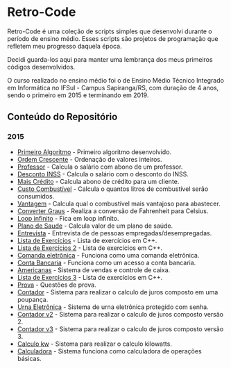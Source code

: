 # Retro-Code
Retro-Code é uma coleção de scripts simples que desenvolvi durante o período de ensino médio. Esses scripts são projetos
de programação que refletem meu progresso daquela época. 

Decidi guarda-los aqui para manter uma lembrança dos meus primeiros códigos desenvolvidos.

O curso realizado no ensino médio foi o de Ensino Médio Técnico Integrado em Informática no IFSul - Campus Sapiranga/RS,
com duração de 4 anos, sendo o primeiro em 2015 e terminando em 2019.


## Conteúdo do Repositório

### 2015

- [Primeiro Algoritmo](cpp/primeiro-algoritmo) - Primeiro algoritmo desenvolvido.
- [Ordem Crescente](cpp/ordem-crescente) - Ordenação de valores inteiros.
- [Professor](cpp/professor) - Calcula o salário com abono de um professor.
- [Desconto INSS](cpp/desconto-inss) - Calcula o salário com o desconto do INSS.
- [Mais Crédito](cpp/mais-credito) - Calcula abono de crédito para um cliente.
- [Custo Combustível](cpp/custo-combustivel) - Calcula o quantos litros de combustível serão consumidos.
- [Vantagem](cpp/vantagem) - Calcula qual o combustível mais vantajoso para abastecer.
- [Converter Graus](cpp/graus) - Realiza a conversão de Fahrenheit para Celsius.
- [Loop infinito](cpp/teste) - Fica em loop infinito.
- [Plano de Saude](cpp/plano-de-saude) - Calcula valor de um plano de saúde.
- [Entrevista](cpp/entrevista) - Entrevista de de pessoas empregadas/desempregadas.
- [Lista de Exercícios](cpp/lista-exercicios) - Lista de exercícios em C++.
- [Lista de Exercícios 2](cpp/lista-exercicios-2) - Lista de exercícios em C++.
- [Comanda eletrônica](cpp/comanda-eletronica) - Funciona como uma comanda eletrônica.
- [Conta Bancaria](cpp/conta-bancaria) - Funciona como um acesso a conta bancaria.
- [Americanas](cpp/americanas) - Sistema de vendas e controle de caixa.
- [Lista de Exercícios 3](cpp/lista-exercicios-3) - Lista de exercícios em C++.
- [Prova](cpp/prova) - Questões de prova.
- [Contador](cpp/contador) - Sistema para realizar o calculo de juros composto em uma poupança.
- [Urna Eletrônica](cpp/urna-eletronica) - Sistema de urna eletrônica protegido com senha.
- [Contador v2](cpp/contador-v2) - Sistema para realizar o calculo de juros composto versão 2.
- [Contador v3](cpp/contador-v3) - Sistema para realizar o calculo de juros composto versão 3.
- [Calculo kw](cpp/calculo-kilowatts) - Sistema para realizar o calculo kilowatts.
- [Calculadora](cpp/calculadora) - Sistema funciona como calculadora de operações básicas.
